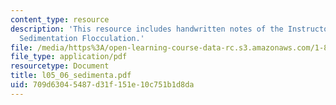 ```yaml
---
content_type: resource
description: 'This resource includes handwritten notes of the Instructor on the topic:
  Sedimentation Flocculation.'
file: /media/https%3A/open-learning-course-data-rc.s3.amazonaws.com/1-85-water-and-wastewater-treatment-engineering-spring-2006/709d63045487d31f151e10c751b1d8da_l05_06_sedimenta.pdf
file_type: application/pdf
resourcetype: Document
title: l05_06_sedimenta.pdf
uid: 709d6304-5487-d31f-151e-10c751b1d8da
---
```

